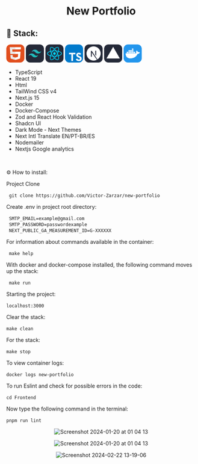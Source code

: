 <h1 align="center" id="header">
 New Portfolio
</h1>

<h2 id="stack">
🤖 Stack:
</h2>
<p>
<img src="https://github.com/tandpfun/skill-icons/blob/main/icons/HTML.svg" width="48" title="Html"> <img src="https://github.com/tandpfun/skill-icons/blob/main/icons/TailwindCSS-Dark.svg" width="48" title="TailWindCss">
<img src="https://github.com/tandpfun/skill-icons/blob/main/icons/React-Dark.svg" width="48" title="React.Js">  <img src="https://github.com/tandpfun/skill-icons/blob/main/icons/TypeScript.svg" width="48" title="TypeScript">
<img src="https://github.com/tandpfun/skill-icons/blob/main/icons/NextJS-Dark.svg" width="48" title="Next.Js">  <img src="https://github.com/tandpfun/skill-icons/blob/main/icons/Vercel-Dark.svg" width="48"  title="Vercel"> 
<img src="https://github.com/tandpfun/skill-icons/blob/main/icons/Docker.svg" width="48" title="Docker">
</p>

-   TypeScript
-   React 19
-   Html
-   TailWind CSS v4
-   Next.js 15
-   Docker
-   Docker-Compose
-   Zod and React Hook Validation
-   Shadcn UI
-   Dark Mode - Next Themes
-   Next Intl Translate EN/PT-BR/ES
-   Nodemailer
-   Nextjs Google analytics

<br />

⚙️ How to install:

Project Clone

     git clone https://github.com/Victor-Zarzar/new-portfolio

Create .env in project root directory:

     SMTP_EMAIL=example@gmail.com
     SMTP_PASSWORD=passwordexample
     NEXT_PUBLIC_GA_MEASUREMENT_ID=G-XXXXXX

For information about commands available in the container:

     make help

With docker and docker-compose installed, the following command moves up the stack:

     make run

Starting the project:

    localhost:3000

Clear the stack:

    make clean

For the stack:

    make stop

To view container logs:

    docker logs new-portfolio

To run Eslint and check for possible errors in the code:

    cd Frontend

Now type the following command in the terminal:

    pnpm run lint

<p align="center">
  <img src="https://github.com/user-attachments/assets/cab8f356-ae88-4d9f-bd90-dbc0c61e6265" width="1000" height="600" alt="Screenshot 2024-01-20 at 01 04 13">
</p>

<p align="center">
  <img src="https://github.com/user-attachments/assets/4ceb57e5-6d8e-44b7-a484-1d9624f45bdf" width="1000" height="600" alt="Screenshot 2024-01-20 at 01 04 13">
</p>

<p align="center">
  <img src="https://github.com/user-attachments/assets/9e3807ef-87ec-4c4d-b869-ebe9dbad3510" alt="Screenshot 2024-02-22 13-19-06" width="1000px" height="500"> 
</p>
